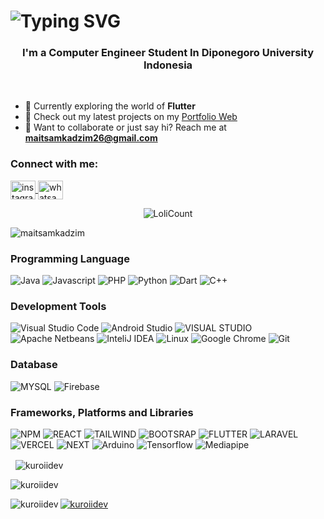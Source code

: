 <h1 align="center>
    <a href="https://github.com/kuroiidev">
        <img src="https://readme-typing-svg.demolab.com?font=Signika&size=36&pause=1000&color=C38FFF&center=true&vCenter=true&width=435&lines=Hey%2C+I'm+Maitsam+Kadzim!+%F0%9F%94%A5" alt="Typing SVG" />
    </a>
</h1>

<!-- <p align="center">
    <a href="https://git.io/typing-svg">
        <img src="https://readme-typing-svg.demolab.com?font=signika&weight=400&pause=800random=true&width=435&lines=Just+a+Developer+who+wants+to+learn+something+New" alt="Quotes"/>
    </a>
</p> -->
<h3 align="center">
    I'm a Computer Engineer Student In Diponegoro University Indonesia
</h3>
<br>

- 🚀 Currently exploring the world of **Flutter** 
- 📁 Check out my latest projects on my [Portfolio Web](https://maitsam-kadzim.vercel.app)
- 📲 Want to collaborate or just say hi? Reach me at **maitsamkadzim26@gmail.com**

<h3 align="left">Connect with me:</h3>
<p align="left">
    <a href="https://instagram.com/kuroi.dev" target="blank">
        <img align="center" src="https://raw.githubusercontent.com/rahuldkjain/github-profile-readme-generator/master/src/images/icons/Social/instagram.svg" alt="instagram" height="30" width="40" />
    </a>
    <a href="https://wa.me/6287719771512/?text=Hi%2C%20I%27m%20<name>" target="blank">
        <img align="center" src="https://raw.githubusercontent.com/rahuldkjain/github-profile-readme-generator/master/src/images/icons/Social/whatsapp.svg" alt="whatsapp" height="30" width="40" />
    </a>
</p>

<div align="center">
  <img src="https://count.getloli.com/get/@kuroi.dev?theme=gelbooru" alt="LoliCount"/>
</div>

<p align="left">
  <img src="https://komarev.com/ghpvc/?username=maitsamkadzim&label=Visitors&color=0097E6&style=for-the-badge" alt="maitsamkadzim" />
</p>

### Programming Language
![Java](https://img.shields.io/badge/Java-ED8B00?style=for-the-badge&logo=openjdk&logoColor=white)
![Javascript](https://img.shields.io/badge/JavaScript-F7DF1E?style=for-the-badge&logo=javascript&logoColor=black)
![PHP](https://img.shields.io/badge/PHP-777BB4?style=for-the-badge&logo=php&logoColor=white)
![Python](https://img.shields.io/badge/Python-3776AB?style=for-the-badge&logo=python&logoColor=white)
![Dart](https://img.shields.io/badge/Dart-0175C2?style=for-the-badge&logo=dart&logoColor=white)
![C++](https://img.shields.io/badge/C%2B%2B-00599C?style=for-the-badge&logo=c%2B%2B&logoColor=white)

### Development Tools
![Visual Studio Code](https://img.shields.io/badge/Visual_Studio_Code-0078D4?style=for-the-badge&logo=visual%20studio%20code&logoColor=white)
![Android Studio](https://img.shields.io/badge/Android_Studio-3DDC84?style=for-the-badge&logo=android-studio&logoColor=white)
![VISUAL STUDIO](https://img.shields.io/badge/Visual_Studio-5C2D91?style=for-the-badge&logo=visual%20studio&logoColor=white)
![Apache Netbeans](https://img.shields.io/badge/apache%20netbeans-1B6AC6?style=for-the-badge&logo=apache%20netbeans%20IDE&logoColor=white)
![InteliJ IDEA](https://img.shields.io/badge/IntelliJ_IDEA-000000.svg?style=for-the-badge&logo=intellij-idea&logoColor=white)
![Linux](https://img.shields.io/badge/Linux-FCC624?style=for-the-badge&logo=linux&logoColor=black)
![Google Chrome](https://img.shields.io/badge/Google_chrome-FFA07A?style=for-the-badge&logo=Google-chrome&logoColor=white)
![Git](https://img.shields.io/badge/GIT-E44C30?style=for-the-badge&logo=git&logoColor=white)

### Database

![MYSQL](https://img.shields.io/badge/MySQL-00000F?style=for-the-badge&logo=mysql&logoColor=white)
![Firebase](https://img.shields.io/badge/Firebase-FF0000?style=for-the-badge&logo=firebase&logoColor=white)

### Frameworks, Platforms and Libraries

![NPM](https://img.shields.io/badge/npm-CB3837?style=for-the-badge&logo=npm&logoColor=white)
![REACT](https://img.shields.io/badge/React-20232A?style=for-the-badge&logo=react&logoColor=61DAFB)
![TAILWIND](https://img.shields.io/badge/Tailwind_CSS-38B2AC?style=for-the-badge&logo=tailwind-css&logoColor=white)
![BOOTSRAP](https://img.shields.io/badge/Bootstrap-563D7C?style=for-the-badge&logo=bootstrap&logoColor=white)
![FLUTTER](https://img.shields.io/badge/Flutter-02569B?style=for-the-badge&logo=flutter&logoColor=white)
![LARAVEL](https://img.shields.io/badge/Laravel-FF2D20?style=for-the-badge&logo=laravel&logoColor=white)
![VERCEL](https://img.shields.io/badge/Vercel-000000?style=for-the-badge&logo=vercel&logoColor=white)
![NEXT](https://img.shields.io/badge/Next.js-000?logo=nextdotjs&logoColor=fff&style=for-the-badge)
![Arduino](https://img.shields.io/badge/Arduino-00979D?style=for-the-badge&logo=arduino&logoColor=white)
![Tensorflow](https://img.shields.io/badge/TensorFlow-FF6F00?style=for-the-badge&logo=tensorflow&logoColor=white)
![Mediapipe](https://img.shields.io/badge/Mediapipe-4285F4?style=for-the-badge&logo=mediapipe&logoColor=white)


<p>&nbsp;
    <img align="center" src="https://github-readme-stats.vercel.app/api?username=kuroiidev&show_icons=true&locale=en" alt="kuroiidev" />
</p>
<p>
    <img align="center" src="https://github-readme-streak-stats.herokuapp.com/?user=kuroiidev&theme=default" alt="kuroiidev" />
</p>
<p>
    <img align="left" src="https://github-readme-stats.vercel.app/api/top-langs?username=kuroiidev&show_icons=true&locale=en&layout=compact" alt="kuroiidev" />
</p>

<p align="left"> 
    <a href="https://github.com/ryo-ma/github-profile-trophy">
        <img src="https://github-profile-trophy.vercel.app/?username=kuroiidev&margin-w=15&margin-h=15" alt="kuroiidev" />
    </a> 
</p>

